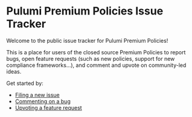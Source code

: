 # Pulumi Premium Policies Issue Tracker

Welcome to the public issue tracker for Pulumi Premium Policies!

This is a place for users of the closed source Premium Policies to report bugs, open feature requests (such as new policies, support for new compliance frameworks...), and comment and upvote on community-led ideas.

Get started by:

- [Filing a new issue](https://github.com/pulumi/premium-policies-requests/issues/new/choose)
- [Commenting on a bug](https://github.com/pulumi/premium-policies-requests/issues?q=is%3Aissue+is%3Aopen+label%3Akind%2Fbug)
- [Upvoting a feature request](https://github.com/pulumi/premium-policies-requests/issues?q=is%3Aissue+is%3Aopen+label%3Akind%2Fenhancement)
